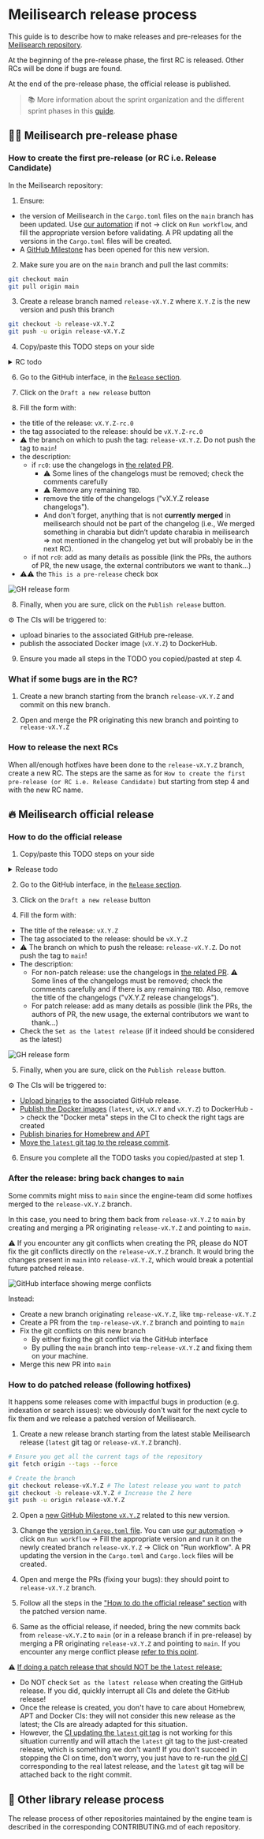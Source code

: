 # Meilisearch release process

This guide is to describe how to make releases and pre-releases for the [Meilisearch repository](https://github.com/meilisearch/meilisearch).

At the beginning of the pre-release phase, the first RC is released. Other RCs will be done if bugs are found.

At the end of the pre-release phase, the official release is published.

> 📚 More information about the sprint organization and the different sprint phases in this [guide](./sprint-organization.md).

## 🏋️‍♂️ Meilisearch pre-release phase

### How to create the first pre-release (or RC i.e. Release Candidate)

In the Meilisearch repository:

1. Ensure:
- the version of Meilisearch in the `Cargo.toml` files on the `main` branch has been updated. Use [our automation](https://github.com/meilisearch/meilisearch/actions/workflows/update-cargo-toml-version.yml) if not -> click on `Run workflow`, and fill the appropriate version before validating. A PR updating all the versions in the `Cargo.toml` files will be created.
- A [GitHub Milestone](https://github.com/meilisearch/meilisearch/milestones) has been opened for this new version.

2. Make sure you are on the `main` branch and pull the last commits:

```bash
git checkout main
git pull origin main
```

3. Create a release branch named `release-vX.Y.Z` where `X.Y.Z` is the new version and push this branch

```bash
git checkout -b release-vX.Y.Z
git push -u origin release-vX.Y.Z
```

4. Copy/paste this TODO steps on your side
<details>
<summary>RC todo</summary>
- [ ] Launch RC on the GitHub interface</br>
- [ ] Adapt changelog in the <a href=https://github.com/meilisearch/engine-team/pulls>related PR</a>: make a commit suggestion, or, if too big, open a PR.</br>
- [ ] Check binaries and Docker images are ready: check the assets are attached to the release + run the Docker image on your machine to ensure it starts correctly (at least)</br>
- [ ] Manually run <a href=https://github.com/meilisearch/meilisearch/actions/workflows/sdks-tests.yml>SDK tests</a> with the new RC (fill in the appropriate Docker tag in the form). Ensure the failing tests are expected</br>
- [ ] Make a message on #ms-release to announce the new RC: highlight the new changes if impactful for other teams, and link the link of the release.</br>
- [ ] Add changes (with PRs) of the RC to [the in-progress changelogs](https://github.com/meilisearch/engine-team/pulls).</br>
</details>

6. Go to the GitHub interface, in the [`Release` section](https://github.com/meilisearch/meilisearch/releases).

7. Click on the `Draft a new release` button

8. Fill the form with:
- the title of the release: `vX.Y.Z-rc.0`
- the tag associated to the release: should be `vX.Y.Z-rc.0`
- ⚠️ the branch on which to push the tag: `release-vX.Y.Z`. Do not push the tag to `main`!
- the description:
    - if `rc0`: use the changelogs in [the related PR](https://github.com/meilisearch/engine-team/pulls).
        - ⚠️ Some lines of the changelogs must be removed; check the comments carefully
        - ⚠️ Remove any remaining `TBD`.
        - remove the title of the changelogs ("vX.Y.Z release changelogs").
        - And don't forget, anything that is not **currently merged** in meilisearch should not be part of the changelog (i.e., We merged something in charabia but didn’t update charabia in meilisearch => not mentioned in the changelog yet but will probably be in the next RC).
    - if not `rc0`: add as many details as possible (link the PRs, the authors of PR, the new usage, the external contributors we want to thank...)
- ⚠️⚠️ the `This is a pre-release` check box

![GH release form](../assets/gh-pre-release.png)

8. Finally, when you are sure, click on the `Publish release` button.

⚙️ The CIs will be triggered to:
- upload binaries to the associated GitHub pre-release.
- publish the associated Docker image (`vX.Y.Z`) to DockerHub.

9. Ensure you made all steps in the TODO you copied/pasted at step 4.

### What if some bugs are in the RC?

1. Create a new branch starting from the branch `release-vX.Y.Z` and commit on this new branch.

2. Open and merge the PR originating this new branch and pointing to `release-vX.Y.Z`

### How to release the next RCs

When all/enough hotfixes have been done to the `release-vX.Y.Z` branch, create a new RC.
The steps are the same as for `How to create the first pre-release (or RC i.e. Release Candidate)` but starting from step 4 and with the new RC name.

## 🔥 Meilisearch official release

### How to do the official release

1. Copy/paste this TODO steps on your side
<details>
<summary>Release todo</summary>
- [ ] If doing a patch release, inform people about the coming release (and the reason of the patch) on #ms-release</br>
- [ ] Launch the release on the GitHub interface</br>
- [ ] Check binaries and Docker images are ready: check the assets are attached to the release + run the Docker image on your machine to ensure it starts correctly (at least)</br>
- [ ] Check the <a href="https://github.com/Homebrew/homebrew-core/pulls">Homebrew PR</a> has been created.</br>
- [ ] Once everything is deployed, make a message on #ms-release to announce the new release: if doing a non-patch release, ping the integration-team and docs-team since they should deploy their own scope now.</br>
- [ ] Bring back commits on the release-vX.Y.Z branch into `main` branch, or into `release-vX.Y.Z` if in pre-release (cf <a href="https://github.com/meilisearch/engine-team/blob/main/resources/meilisearch-release.md#after-the-release-bring-back-changes-to-main">this section</a>)</br>
</details>

2. Go to the GitHub interface, in the [`Release` section](https://github.com/meilisearch/meilisearch/releases).

3. Click on the `Draft a new release` button

4. Fill the form with:
- The title of the release: `vX.Y.Z`
- The tag associated to the release: should be `vX.Y.Z`
- ⚠️ The branch on which to push the release: `release-vX.Y.Z`. Do not push the tag to `main`!
- The description:
    - For non-patch release: use the changelogs in [the related PR](https://github.com/meilisearch/engine-team/pulls). ⚠️ Some lines of the changelogs must be removed; check the comments carefully and if there is any remaining `TBD`. Also, remove the title of the changelogs ("vX.Y.Z release changelogs").
    - For patch release: add as many details as possible (link the PRs, the authors of PR, the new usage, the external contributors we want to thank...)
- Check the `Set as the latest release` (if it indeed should be considered as the latest)

![GH release form](../assets/gh-release.png)

5. Finally, when you are sure, click on the `Publish release` button.

⚙️ The CIs will be triggered to:
- [Upload binaries](https://github.com/meilisearch/meilisearch/actions/workflows/publish-binaries.yml) to the associated GitHub release.
- [Publish the Docker images](https://github.com/meilisearch/meilisearch/actions/workflows/publish-docker-images.yml) (`latest`, `vX`, `vX.Y` and `vX.Y.Z`) to DockerHub -> check the "Docker meta" steps in the CI to check the right tags are created
- [Publish binaries for Homebrew and APT](https://github.com/meilisearch/meilisearch/actions/workflows/publish-apt-brew-pkg.yml)
- [Move the `latest` git tag to the release commit](https://github.com/meilisearch/meilisearch/actions/workflows/latest-git-tag.yml).

6. Ensure you complete all the TODO tasks you copied/pasted at step 1.

### After the release: bring back changes to `main`

Some commits might miss to `main` since the engine-team did some hotfixes merged to the `release-vX.Y.Z` branch.

In this case, you need to bring them back from `release-vX.Y.Z` to `main` by creating and merging a PR originating `release-vX.Y.Z` and pointing to `main`.

⚠️ If you encounter any git conflicts when creating the PR, please do NOT fix the git conflicts directly on the `release-vX.Y.Z` branch. It would bring the changes present in `main` into `release-vX.Y.Z`, which would break a potential future patched release.

![GitHub interface showing merge conflicts](../assets/merge-conflicts.png)

Instead:
- Create a new branch originating `release-vX.Y.Z`, like `tmp-release-vX.Y.Z`
- Create a PR from the `tmp-release-vX.Y.Z` branch and pointing to `main`
- Fix the git conflicts on this new branch
    - By either fixing the git conflict via the GitHub interface
    - By pulling the `main` branch into `temp-release-vX.Y.Z` and fixing them on your machine.
- Merge this new PR into `main`

### How to do patched release (following hotfixes)

It happens some releases come with impactful bugs in production (e.g. indexation or search issues): we obviously don't wait for the next cycle to fix them and we release a patched version of Meilisearch.

1. Create a new release branch starting from the latest stable Meilisearch release (`latest` git tag or `release-vX.Y.Z` branch).

```bash
# Ensure you get all the current tags of the repository
git fetch origin --tags --force

# Create the branch
git checkout release-vX.Y.Z # The latest release you want to patch
git checkout -b release-vX.Y.Z # Increase the Z here
git push -u origin release-vX.Y.Z
```

2. Open a [new GitHub Milestone `vX.Y.Z`](https://github.com/meilisearch/meilisearch/milestones) related to this new version.

3. Change the [version in `Cargo.toml` file](https://github.com/meilisearch/meilisearch/blob/e9b62aacb38f2c7a777adfda55293d407e0d6254/Cargo.toml#L21). You can use [our automation](https://github.com/meilisearch/meilisearch/actions/workflows/update-cargo-toml-version.yml) -> click on `Run workflow` -> Fill the appropriate version and run it on the newly created branch `release-vX.Y.Z` -> Click on "Run workflow". A PR updating the version in the `Cargo.toml` and `Cargo.lock` files will be created.

4. Open and merge the PRs (fixing your bugs): they should point to `release-vX.Y.Z` branch.

5. Follow all the steps in the ["How to do the official release" section](#how-to-do-the-official-release) with the patched version name.

6. Same as the official release, if needed, bring the new commits back from `release-vX.Y.Z` to `main` (or in a release branch if in pre-release) by merging a PR originating `release-vX.Y.Z` and pointing to `main`. If you encounter any merge conflict please [refer to this point](#after-the-release-bring-back-changes-to-main).

⚠️ <ins>If doing a patch release that should NOT be the `latest` release</s>:

- Do NOT check `Set as the latest release` when creating the GitHub release. If you did, quickly interrupt all CIs and delete the GitHub release!
- Once the release is created, you don't have to care about Homebrew, APT and Docker CIs: they will not consider this new release as the latest; the CIs are already adapted for this situation.
- However, the [CI updating the `latest` git tag](https://github.com/meilisearch/meilisearch/actions/workflows/latest-git-tag.yml) is not working for this situation currently and will attach the `latest` git tag to the just-created release, which is something we don't want! If you don't succeed in stopping the CI on time, don't worry, you just have to re-run the [old CI](https://github.com/meilisearch/meilisearch/actions/workflows/latest-git-tag.yml) corresponding to the real latest release, and the `latest` git tag will be attached back to the right commit.

## 🎈 Other library release process

The release process of other repositories maintained by the engine team is described in the corresponding CONTRIBUTING.md of each repository.
